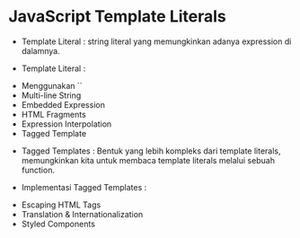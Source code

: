 # JavaScript Template Literals

- Template Literal : string literal yang memungkinkan adanya expression di dalamnya.

- Template Literal :
* Menggunakan ``
* Multi-line String
* Embedded Expression
* HTML Fragments
* Expression Interpolation
* Tagged Template

- Tagged Templates : Bentuk yang lebih kompleks dari template literals, memungkinkan kita untuk membaca template literals melalui sebuah function.

- Implementasi Tagged Templates :
* Escaping HTML Tags
* Translation & Internationalization
* Styled Components